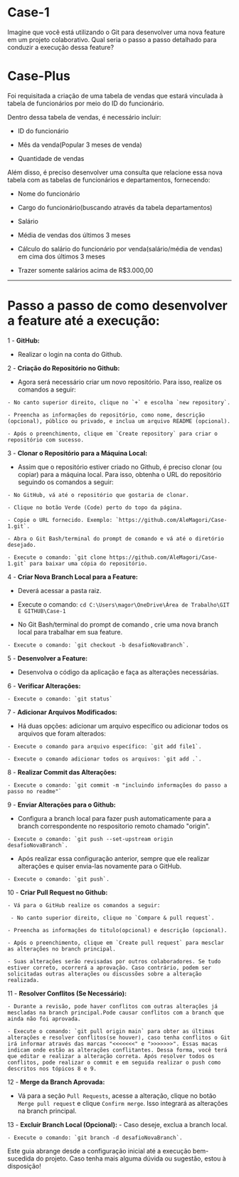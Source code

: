 # Case-1
Imagine que você está utilizando o Git para desenvolver uma nova feature em um projeto colaborativo. Qual seria o passo a passo detalhado para conduzir a execução dessa feature?

# Case-Plus
Foi requisitada a criação de uma tabela de vendas que estará vinculada à tabela de funcionários por meio do ID do funcionário.

Dentro dessa tabela de vendas, é necessário incluir:

  - ID do funcionário

  - Mês da venda(Popular 3 meses de venda)

  - Quantidade de vendas

Além disso, é preciso desenvolver uma consulta que relacione essa nova tabela com as tabelas de funcionários e departamentos, fornecendo:

 - Nome do funcionário

 - Cargo do funcionário(buscando através da tabela departamentos)

 - Salário
 
 - Média de vendas dos últimos 3 meses

 - Cálculo do salário do funcionário por venda(salário/média de vendas) em cima dos últimos 3 meses

 - Trazer somente salários acima de R$3.000,00
 ____________________________________________________________________________________________
 
# Passo a passo de como desenvolver a feature até a execução:

1 - **GitHub:** 

   - Realizar o login na conta do Github.

2 - **Criação do Repositório no Github:**

   - Agora será necessário criar um novo repositório. Para isso, realize os comandos a seguir:
    
    - No canto superior direito, clique no `+` e escolha `new repository`.
    
    - Preencha as informações do repositório, como nome, descrição (opcional), público ou privado, e inclua um arquivo README (opcional).
    
    - Após o preenchimento, clique em `Create repository` para criar o repositório com sucesso.

3 - **Clonar o Repositório para a Máquina Local:**

   - Assim que o repositório estiver criado no Github, é preciso clonar (ou copiar) para a máquina local. Para isso, obtenha o URL do repositório seguindo os comandos a seguir:
    
    - No GitHub, vá até o repositório que gostaria de clonar.
   
    - Clique no botão Verde (Code) perto do topo da página.
    
    - Copie o URL fornecido. Exemplo: `https://github.com/AleMagori/Case-1.git`.
    
    - Abra o Git Bash/terminal do prompt de comando e vá até o diretório desejado.
    
    - Execute o comando: `git clone https://github.com/AleMagori/Case-1.git` para baixar uma cópia do repositório.

4 - **Criar Nova Branch Local para a Feature:**

   - Deverá acessar a pasta raiz.

   - Execute o comando: `cd C:\Users\magor\OneDrive\Área de Trabalho\GIT E GITHUB\Case-1`

   - No Git Bash/terminal do prompt de comando , crie uma nova branch local para trabalhar em sua feature.

    - Execute o comando: `git checkout -b desafioNovaBranch`.

5 - **Desenvolver a Feature:**

   - Desenvolva o código da aplicação e faça as alterações necessárias.

6 - **Verificar Alterações:**

    - Execute o comando: `git status`
 
7 - **Adicionar Arquivos Modificados:**
 
   - Há duas opções: adicionar um arquivo específico ou adicionar todos os arquivos que foram alterados:

    - Execute o comando para arquivo específico: `git add file1`.

    - Execute o comando adicionar todos os arquivos: `git add .`.

8 - **Realizar Commit das Alterações:**
   
    - Execute o comando: `git commit -m "incluindo informações do passo a passo no readme"`

9 - **Enviar Alterações para o Github:** 

   - Configura a branch local para fazer push automaticamente para a branch correspondente no respositorio remoto chamado "origin".

    - Execute o comando: `git push --set-upstream origin desafioNovaBranch`.

   - Após realizar essa configuração anterior, sempre que ele realizar alterações e quiser envia-las novamente para o GitHub.

    - Execute o comando: `git push`.
    
10 - **Criar Pull Request no Github:**

    - Vá para o GitHub realize os comandos a seguir:

     - No canto superior direito, clique no `Compare & pull request`.
    
    - Preencha as informações do titulo(opcional) e descrição (opcional).
    
    - Após o preenchimento, clique em `Create pull request` para mesclar as alterações no branch principal.

    - Suas alterações serão revisadas por outros colaboradores. Se tudo estiver correto, ocorrerá a aprovação. Caso contrário, podem ser solicitadas outras alterações ou discussões sobre a alteração realizada.

11 - **Resolver Conflitos (Se Necessário):**

    - Durante a revisão, pode haver conflitos com outras alterações já mescladas na branch principal.Pode causar conflitos com a branch que ainda não foi aprovada.

    - Execute o comando: `git pull origin main` para obter as últimas alterações e resolver conflitos(se houver), caso tenha conflitos o Git irá informar através das marcas "<<<<<<<" e ">>>>>>>". Essas macas indicam onde estão as alterações conflitantes. Dessa forma, você terá que editar e realizar a alteração correta. Após resolver todos os conflitos, pode realizar o commit e em seguida realizar o push como descritos nos tópicos 8 e 9.

12 - **Merge da Branch Aprovada:**

   - Vá para a seção `Pull Requests`, acesse a alteração, clique no botão `Merge pull request` e clique `Confirm merge`. Isso integrará as alterações na branch principal.


13 - **Excluir Branch Local (Opcional):** 
    - Caso deseje, exclua a branch local.

    - Execute o comando: `git branch -d desafioNovaBranch`.

Este guia abrange desde a configuração inicial até a execução bem-sucedida do projeto. Caso tenha mais alguma dúvida ou sugestão, estou à disposição!